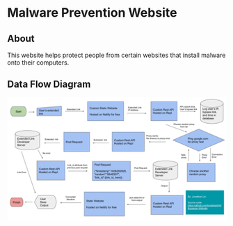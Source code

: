 # Malware Prevention Website

## About
This website helps protect people from certain websites that install malware onto their computers.

## Data Flow Diagram
![](Malware_Prevention_Website_Data_Flow_Diagram.png)
